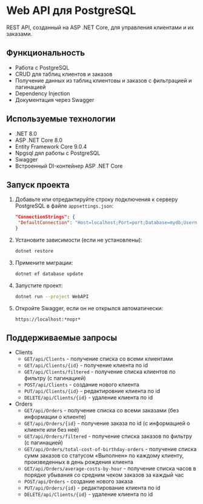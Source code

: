 # Web API для PostgreSQL
REST API, созданный на ASP .NET Core, для управления клиентами и их заказами.
## Функциональность
* Работа с PostgreSQL
* CRUD для таблиц клиентов и заказов
* Получение данных из таблиц клиентовы и заказов с фильтрацией и пагинацией
* Dependency Injection
* Документация через Swagger
## Используемые технологии
* .NET 8.0
* ASP .NET Core 8.0
* Entity Framework Core 9.0.4
* Npgsql дял работы с PostgreSQL
* Swagger
* Встроенный DI-контейнер ASP .NET Core
## Запуск проекта
1. Добавьте или отредактируйте строку подключения к серверу PostgreSQL в файле ```appsettings.json```:
   ```json
   "ConnectionStrings": {
    "DefaultConnection": "Host=localhost;Port=port;Database=mydb;Username=myuser;Password=mypassword"
   }
   ```
2. Установите зависимости (если не установлены):
   ```bash
   dotnet restore
   ```
3. Примените миграции:
   ```bash
   dotnet ef database update
   ```
4. Запустите проект:
   ```bash
   dotnet run --project WebAPI
   ```
5. Откройте Swagger, если он не открылся автоматически:
   ```
   https://localhost:*порт*
   ```
## Поддерживаемые запросы
- Clients
  - ``` GET/api/Clients ``` - получение списка со всеми клиентами
  - ``` GET/api/Clients/{id} ``` - получение клиента по id
  - ``` GET/api/Clients/filtered ``` - получение списка клиентов по фильтру (с пагинацией)
  - ``` POST/api/Clients ``` - создание нового клиента
  - ``` PUT/api/Clients/{id} ``` - редактировние клиента по id
  - ``` DELETE/api/Clients/{id} ``` - удаление клиента по id
- Orders
  - ``` GET/api/Orders ``` - получение списка со всеми заказами (без информации о клиенте)
  - ``` GET/api/Orders/{id} ``` - получение заказа по id (с информацией о клиенте или без неё)
  - ``` GET/api/Orders/filtered ``` - получение списка заказов по фильтру (с пагинацией)
  - ``` GET/api/Orders/total-cost-of-birthday-orders ``` - получение списка сумм заказов со статусом «Выполнен» по каждому клиенту, произведенных в день рождения клиента
  - ``` GET/api/Orders/average-costs-by-hour ``` - получение списка часов в порядке убывания со средним чеком заказов за каждый час
  - ``` POST/api/Orders ``` - создание нового заказа
  - ``` PUT/api/Orders/{id} ``` - редактирование клиента по id
  - ``` DELETE/api/Clients/{id} ``` - удаление клиента по id
